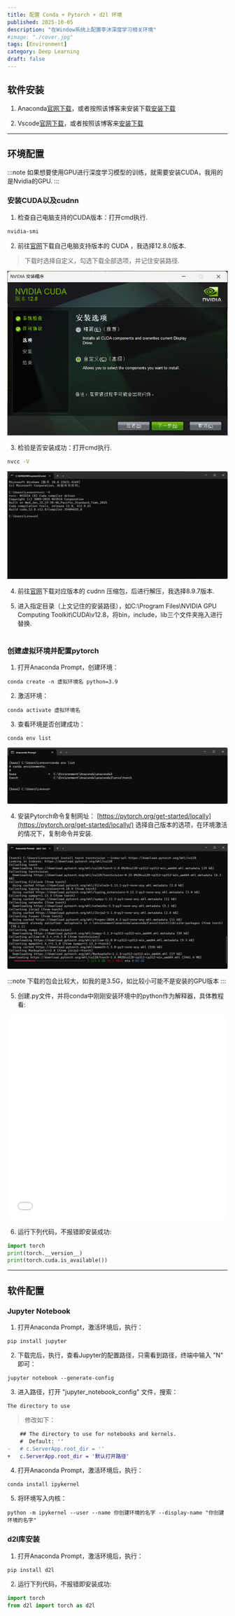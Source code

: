 ```yaml
---
title: 配置 Conda + Pytorch + d2l 环境
published: 2025-10-05
description: "在Window系统上配置李沐深度学习相关环境"
#image: "./cover.jpg"
tags: [Environment]
category: Deep Learning
draft: false
---
```



## 软件安装

1. Anaconda[官网下载](https://www.anaconda.com/download)，或者按照该博客来安装下载[安装下载](https://blog.csdn.net/qq_44000789/article/details/142214660)

2. Vscode[官网下载](https://code.visualstudio.com/Download)，或者按照该博客来[安装下载](https://blog.csdn.net/weixin_60915103/article/details/131617196)

---

## 环境配置

:::note
如果想要使用GPU进行深度学习模型的训练，就需要安装CUDA，我用的是Nvidia的GPU.
:::

### 安装CUDA以及cudnn

1. 检查自己电脑支持的CUDA版本：打开cmd执行.

```cmd
nvidia-smi
```

2. 前往[官网](https://developer.nvidia.com/cuda-toolkit-archive)下载自己电脑支持版本的 CUDA ，我选择12.8.0版本.

> 下载时选择自定义，勾选下载全部选项，并记住安装路径.

![](../../assets/image/1.png)

3. 检验是否安装成功：打开cmd执行.

```cmd
nvcc -V
```

![](../../assets/image/螢幕擷取畫面%202025-10-05%20051145.png)

4. 前往[官网](https://developer.nvidia.com/rdp/cudnn-archive)下载对应版本的 cudnn 压缩包，后进行解压，我选择8.9.7版本.

5. 进入指定目录（上文记住的安装路径），如C:\Program Files\NVIDIA GPU Computing Toolkit\CUDA\v12.8，将bin，include，lib三个文件夹拖入进行替换.<br><br>

### 创建虚拟环境并配置pytorch

1. 打开Anaconda Prompt，创建环境：

```conda
conda create -n 虚拟环境名 python=3.9
```

2. 激活环境：

```conda
conda activate 虚拟环境名
```

3. 查看环境是否创建成功：

```conda
conda env list
```

![](../../assets/image/螢幕擷取畫面%202025-10-10%20004807.png)

4. 安装Pytorch命令复制网址： [https://pytorch.org/get-started/locally](https://pytorch.org/get-started/locally/)  选择自己版本的选项，在环境激活的情况下，复制命令并安装.

![](../../assets/image/螢幕擷取畫面%202025-10-05%20052503.png)

:::note
下载的包会比较大，如我的是3.5G，如比较小可能不是安装的GPU版本
:::

5. 创建.py文件，并将conda中刚刚安装环境中的python作为解释器，具体教程看:

<iframe width="100%" height="468" src="//player.bilibili.com/player.html?bvid=BV1Fo46e3EAZ&p=1" scrolling="no" border="0" frameborder="no" framespacing="0" allowfullscreen="true"> </iframe>

6. 运行下列代码，不报错即安装成功:

```python
import torch
print(torch.__version__)
print(torch.cuda.is_available())
```

---

## 软件配置

### Jupyter Notebook

1. 打开Anaconda Prompt，激活环境后，执行：

```conda
pip install jupyter
```

2. 下载完后，执行，查看Jupyter的配置路径，只需看到路径，终端中输入 "N" 即可：

```conda
jupyter notebook --generate-config
```

3. 进入路径，打开 "jupyter_notebook_config" 文件，搜索：

```conda
The directory to use
```

>修改如下：

```diff lang="conda"
    ## The directory to use for notebooks and kernels.
    #  Default: ''
-   # c.ServerApp.root_dir = ''
+   c.ServerApp.root_dir = '默认打开路径'

```

4. 打开Anaconda Prompt，激活环境后，执行：

```conda
conda install ipykernel
```

5. 将环境写入内核：

```conda
python -m ipykernel --user --name 你创建环境的名字 --display-name "你创建环境的名字"
```

### d2l库安装

1. 打开Anaconda Prompt，激活环境后，执行：

```conda
pip install d2l
```

2. 运行下列代码，不报错即安装成功:

```python
import torch
from d2l import torch as d2l
```
